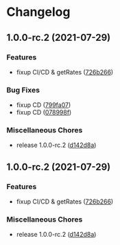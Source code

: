 # Changelog

## 1.0.0-rc.2 (2021-07-29)


### Features

* fixup CI/CD & getRates ([726b266](https://www.github.com/ShipEngine/shipengine-js/commit/726b26649e166e1b2cb305c169379ec097314e61))


### Bug Fixes

* fixup CD ([799fa07](https://www.github.com/ShipEngine/shipengine-js/commit/799fa0714f838daeefa9646a6736397a9793b6c6))
* fixup CD ([078998f](https://www.github.com/ShipEngine/shipengine-js/commit/078998f159a260a57c7af68e377118d9a3264c93))


### Miscellaneous Chores

* release 1.0.0-rc.2 ([d142d8a](https://www.github.com/ShipEngine/shipengine-js/commit/d142d8a73b2c6e5c28cb756efd05b24514fa8b6d))

## 1.0.0-rc.2 (2021-07-29)


### Features

* fixup CI/CD & getRates ([726b266](https://www.github.com/ShipEngine/shipengine-js/commit/726b26649e166e1b2cb305c169379ec097314e61))


### Miscellaneous Chores

* release 1.0.0-rc.2 ([d142d8a](https://www.github.com/ShipEngine/shipengine-js/commit/d142d8a73b2c6e5c28cb756efd05b24514fa8b6d))
